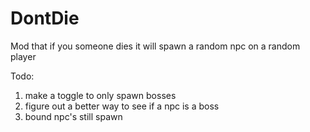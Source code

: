 # DontDie
Mod that if you someone dies it will spawn a random npc on a random player

Todo: 
1. make a toggle to only spawn bosses
2. figure out a better way to see if a npc is a boss
3. bound npc's still spawn